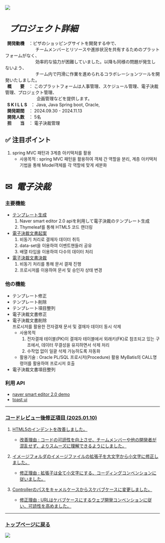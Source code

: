 <img src="https://capsule-render.vercel.app/api?type=waving&color=9172EC&height=200&section=header&text=COLLAVORE%&fontSize=40&animation=fadeIn&fontAlign=80&fontAlignY=36" />

<h1><i>&nbsp プロジェクト詳細</i></h1>
<strong>&nbsp&nbsp開発動機</strong>　：ピザのショッピングサイトを開発する中で、 <br>&nbsp&nbsp&nbsp&nbsp&nbsp&nbsp&nbsp&nbsp&nbsp&nbsp&nbsp&nbsp&nbsp&nbsp&nbsp&nbsp&nbsp&nbsp&nbsp&nbsp&nbsp&nbsp&nbsp&nbsp
                                        チームメンバーとリソースや進捗状況を共有するためのプラットフォームがなく、<br>&nbsp&nbsp&nbsp&nbsp&nbsp&nbsp&nbsp&nbsp&nbsp&nbsp&nbsp&nbsp&nbsp&nbsp&nbsp&nbsp&nbsp&nbsp&nbsp&nbsp&nbsp&nbsp&nbsp&nbsp
                                        効率的な協力が困難していました。以降も同様の問題が発生しないよう、 <br>&nbsp&nbsp&nbsp&nbsp&nbsp&nbsp&nbsp&nbsp&nbsp&nbsp&nbsp&nbsp&nbsp&nbsp&nbsp&nbsp&nbsp&nbsp&nbsp&nbsp&nbsp&nbsp&nbsp&nbsp
                                        チーム内で円滑に作業を進められるコラボレーションツールを開発いたしました。<br>
<strong>&nbsp&nbsp概　　要</strong>　：  このプラットフォームは人事管理、スケジュール管理、電子決裁管理、プロジェクト管理、 <br>&nbsp&nbsp&nbsp&nbsp&nbsp&nbsp&nbsp&nbsp&nbsp&nbsp&nbsp&nbsp&nbsp&nbsp&nbsp&nbsp&nbsp&nbsp&nbsp&nbsp&nbsp&nbsp&nbsp&nbsp&nbsp
                                         企画管理などを提供します。<br>
<strong>&nbsp&nbspS&nbspK&nbspI&nbspL&nbspL&nbspS</strong>  &nbsp ： Java, Java Spring boot, Oracle, <br>
<strong>&nbsp&nbsp開発期間</strong>　： 2024.09.30 - 2024.11.13<br>
<strong>&nbsp&nbsp開発人数</strong>　： 5名<br>
<strong>&nbsp&nbsp担　　当</strong>　： 電子決裁管理</strong><br>
<p></p>

## ✅ 注目ポイント

1. spring MVC 패턴과 3계층 아키택처를 활용
   - 사용목적 : spring MVC 패턴을 활용하여 객체 간 역할을 분리, 계층 아키택처 기법을 통해 Model객체를 각 역할에 맞게 세분화

<div>
  <h1>✉<i>&nbsp 電子決裁</i></h1>
</div>  

### 主要機能
  - <a href="https://github.com/leewoosang-hub/CollaVore/blob/master/create_template.md">テンプレート生成</a>
    1. Naver smart editor 2.0 apiを利用して電子決裁のテンプレート生成
    2. Thymeleaf를 통해 HTML5 코드 랜더링
  - <a href="https://github.com/leewoosang-hub/CollaVore/blob/master/create_approval.md">電子決裁文書起案</a>
    1. 비동기 처리로 결재자 데이터 취득
    2. data-set을 이용하여 이벤트핸들러 공유 
    3. 배열 타입을 이용하여 다수의 데이터 처리
  - <a href="https://github.com/leewoosang-hub/CollaVore/tree/master/EDSM.md">電子決裁文書決裁</a>
    1. 비동기 처리를 통해 문서 결재 진행
    2. 프로시저를 이용하여 문서 및 승인자 상태 변경

### 他の機能
  - テンプレート修正
  - テンプレート削除
  - テンプレート項目整列
  - 電子決裁文書修正
  - 電子決裁文書削除
    <br>프로시저를 활용한 전자결재 문서 및 결재자 데이터 동시 삭제
    - 사용목적
      1. 전자결재 테이블(PK)이 결재자 테이블에서 외래키(FK)로 참조되고 있는 구조에서, 데이터 무결성을 유지하면서 삭제 처리
      2. 수작업 없이 일괄 삭제 가능하도록 자동화
    - 활용기술 : Oracle PL/SQL 프로시저(Procedure) 활용
                MyBatis의 CALL명령어를 활용하여 프로시저 호출 
  - 電子決裁文書項目整列


### 利用 API
  - <a href="https://naver.github.io/smarteditor2/demo/">naver smart editor 2.0 demo
  - <a href="https://ui.toast.com/tui-editor"> toast ui

***

### コードレビュー後修正項目 (2025.01.10)

1. HTML5のインデントを改善しました。

    - 改善理由 : コードの可読性を向上させ、チームメンバーや他の開発者が混乱せず、よりスムーズに理解できるようにしました。

2. イメージフォルダのイメージファイルの拡張子を大文字から小文字に修正しました。

    - 修正理由 : 拡張子は全て小文字にする、コーディングコンベンションに従いました。
   
3. Controllerのパスをキャメルケースからスケバブケースに変更しました。

   - 修正理由 : URLはケバブケースにするウェブ開発コンベンションに従い、可読性を高めました。
    
***

### <a href="https://github.com/leewoosang-hub/LWS-portfolio">トップページに戻る</a>

<img src="https://capsule-render.vercel.app/api?type=waving&color=9172EC&height=200&section=footer&20render&fontSize=90" />
